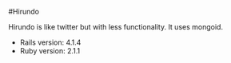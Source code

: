 #Hirundo

Hirundo is like twitter but with less functionality. It uses mongoid. 

 * Rails version: 4.1.4
 * Ruby version: 2.1.1

